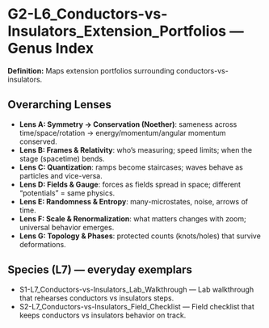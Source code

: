 # G2-L6_Conductors-vs-Insulators_Extension_Portfolios — Genus Index
**Definition:** Maps extension portfolios surrounding conductors-vs-insulators.

## Overarching Lenses

- **Lens A: Symmetry -> Conservation (Noether)**: sameness across time/space/rotation → energy/momentum/angular momentum conserved.
- **Lens B: Frames & Relativity**: who’s measuring; speed limits; when the stage (spacetime) bends.
- **Lens C: Quantization**: ramps become staircases; waves behave as particles and vice-versa.
- **Lens D: Fields & Gauge**: forces as fields spread in space; different “potentials” = same physics.
- **Lens E: Randomness & Entropy**: many-microstates, noise, arrows of time.
- **Lens F: Scale & Renormalization**: what matters changes with zoom; universal behavior emerges.
- **Lens G: Topology & Phases**: protected counts (knots/holes) that survive deformations.

## Species (L7) — everyday exemplars

- S1-L7_Conductors-vs-Insulators_Lab_Walkthrough — Lab walkthrough that rehearses conductors vs insulators steps.
- S2-L7_Conductors-vs-Insulators_Field_Checklist — Field checklist that keeps conductors vs insulators behavior on track.
